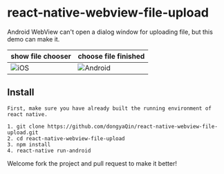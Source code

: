 # react-native-webview-file-upload
Android WebView can't open a dialog window for uploading file, but this demo can make it.

show file chooser | choose file finished
------- | ---- 
<img title="iOS" src="https://github.com/haiyangjiajian/react-native-webview-file-upload/blob/master/show-file-chooser.png"> | <img title="Android" src="https://github.com/haiyangjiajian/react-native-webview-file-upload/blob/master/choose-file-finished.png">

## Install

```
First, make sure you have already built the running environment of react native.

1. git clone https://github.com/dongyaQin/react-native-webview-file-upload.git
2. cd react-native-webview-file-upload
3. npm install
4. react-native run-android
```

Welcome fork the project and pull request to make it better!
